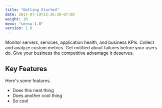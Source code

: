 ```yaml
---
title: "Getting Started"
date: 2017-07-19T13:36:39-07:00
weight: 10
menu: "sensu-1.0"
version: 1.0
---
```

Monitor servers, services, application health, and business KPIs. Collect and analyze custom metrics. Get notified about failures before your users do. Give your business the competitive advantage it deserves.

## Key Features
Here's some features.
- Does this neat thing
- Does another cool thing
- So cool
